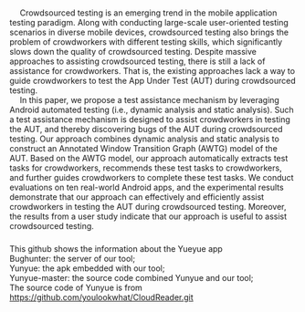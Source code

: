 ###
&emsp; Crowdsourced testing is an emerging trend in the mobile application testing paradigm. Along with conducting large-scale user-oriented testing scenarios in diverse mobile devices, 
crowdsourced testing also brings the problem of crowdworkers with different testing skills, which significantly slows down the quality of crowdsourced testing. 
Despite massive approaches to assisting crowdsourced testing, there is still a lack of assistance for crowdworkers. 
That is, the existing approaches lack a way to guide crowdworkers to test the App Under Test (AUT) during crowdsourced testing.
<br>
&emsp; In this paper, we propose a test assistance mechanism by leveraging Android automated testing (i.e., dynamic analysis and static analysis). 
Such a test assistance mechanism is designed to assist crowdworkers in testing the AUT, and thereby discovering bugs of the AUT during crowdsourced testing. 
Our approach combines dynamic analysis and static analysis to construct an Annotated Window Transition Graph (AWTG) model of the AUT. 
Based on the AWTG model, our approach automatically extracts test tasks for crowdworkers, recommends these test tasks to crowdworkers, and further guides crowdworkers to complete these test tasks. 
We conduct evaluations on ten real-world Android apps, and the experimental results demonstrate that our approach can effectively and efficiently assist crowdworkers in testing the AUT during crowdsourced testing. 
Moreover, the results from a user study indicate that our approach is useful to assist crowdsourced testing.


###
This github shows the information about the Yueyue app
<br>
Bughunter: the server of our tool;
<br>
Yunyue: the apk embedded with our tool;
<br>
Yunyue-master: the source code combined Yunyue and our tool;
<br>
The source code of Yunyue is from https://github.com/youlookwhat/CloudReader.git
